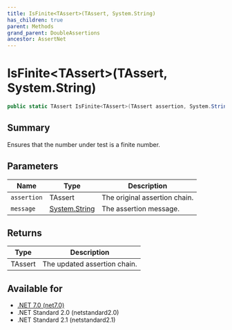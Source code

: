 ```yaml
---
title: IsFinite<TAssert>(TAssert, System.String)
has_children: true
parent: Methods
grand_parent: DoubleAssertions
ancestor: AssertNet
---
```

# IsFinite&lt;TAssert&gt;(TAssert, System.String)

```csharp
public static TAssert IsFinite<TAssert>(TAssert assertion, System.String message);
```

## Summary
Ensures that the number under test is a finite number.

## Parameters
|Name|Type|Description|
|-|-|-|
|`assertion`|TAssert|The original assertion chain.|
|`message`|[System.String](https://learn.microsoft.com/en-us/dotnet/api/system.string)|The assertion message.|

## Returns
|Type|Description|
|-|-|
|TAssert|The updated assertion chain.|

## Available for
- [.NET 7.0 (net7.0)](https://versionsof.net/core/7.0/)
- .NET Standard 2.0 (netstandard2.0)
- .NET Standard 2.1 (netstandard2.1)
